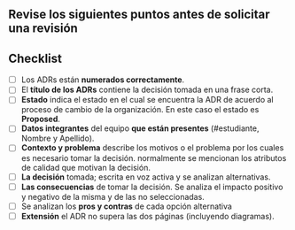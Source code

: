 ## Revise los siguientes puntos antes de solicitar una revisión

## Checklist 
- [ ] Los ADRs están __numerados correctamente__.
- [ ] El __título de los ADRs__ contiene la decisión tomada en una frase corta.
- [ ] **Estado** indica el estado en el cual se encuentra la ADR de acuerdo al proceso de cambio de la organización. En este caso el estado es **Proposed**.
- [ ] **Datos integrantes** del equipo **que están presentes** (#estudiante, Nombre y Apellido).
- [ ] **Contexto y problema** describe los motivos o el problema por los cuales es necesario tomar la decisión. normalmente se mencionan los atributos de calidad que motivan la decisión.
- [ ] **La decisión** tomada; escrita en voz activa y se analizan alternativas.
- [ ] **Las consecuencias** de tomar la decisión. Se analiza el impacto positivo y negativo de la misma y de las no seleccionadas.
- [ ] Se analizan los **pros y contras** de cada opción alternativa
- [ ] **Extensión** el ADR no supera las dos páginas (incluyendo diagramas).
